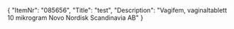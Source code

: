 {
  "ItemNr": "085656",
  "Title": "test",
  "Description": "Vagifem, vaginaltablett 10 mikrogram Novo Nordisk Scandinavia AB"
}